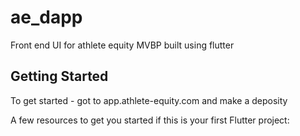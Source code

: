 # ae_dapp

Front end UI for athlete equity MVBP built using flutter

## Getting Started

To get started - got to app.athlete-equity.com and make a deposity

A few resources to get you started if this is your first Flutter project:



<!-- Mnenomic -->
<!-- web lady wheat index recipe chunk urge boost hungry critic language crossnote: this mnemonic is not secure; don't use it on a public blockchain.
 -->
